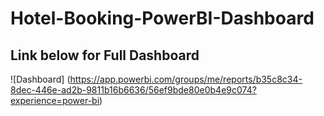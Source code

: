 # Hotel-Booking-PowerBI-Dashboard
## Link below for Full Dashboard
![Dashboard] (https://app.powerbi.com/groups/me/reports/b35c8c34-8dec-446e-ad2b-9811b16b6636/56ef9bde80e0b4e9c074?experience=power-bi)

